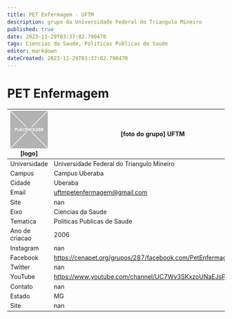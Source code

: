 ```yaml
---
title: PET Enfermagem - UFTM
description: grupo da Universidade Federal do Triangulo Mineiro
published: true
date: 2023-11-29T03:37:02.790470
tags: Ciencias da Saude, Politicas Publicas de Saude
editor: markdown
dateCreated: 2023-11-29T03:37:02.790470
---
```


# PET Enfermagem


| ![placeholder.png](/placeholder.png) [logo] | [foto do grupo] UFTM         |
| ------------------------------------------- | ------------------------------------------------- |
| Universidade                                | Universidade Federal do Triangulo Mineiro      |
| Campus                                      | Campus Uberaba            |
| Cidade                                      | Uberaba             |
| Email                                       | uftmpetenfermagem@gmail.com             |
| Site                                        | nan              |
| Eixo                                        | Ciencias da Saude              |
| Tematica                                    | Politicas Publicas de Saude          |
| Ano de criacao                              | 2006        |
| Instagram                                   | nan         |
| Facebook                                    | https://cenapet.org/grupos/287/facebook.com/PetEnfermagemUftm/          |
| Twitter                                     | nan           |
| YouTube                                     | https://www.youtube.com/channel/UC7Wv3SKxzoUNaEJsPdhYxRw           |
| Contato                                     | nan         |
| Estado                                      |  MG            |
| Site                                        | nan |
